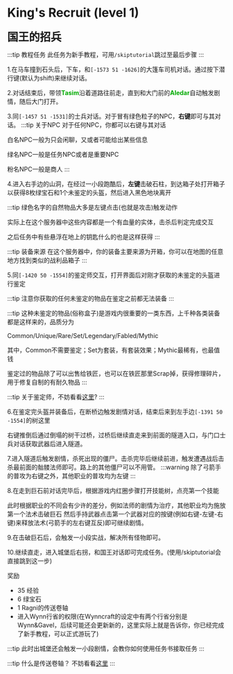 # King's Recruit (level 1)
<span style="font-size: 25px;">**国王的招兵**</span>

:::tip 教程任务
此任务为新手教程，可用`/skiptutorial`跳过至最后步骤
:::

1.在马车撞到石头后，下车，和`[-1573 51 -1626]`的大篷车司机对话。通过按下潜行键(默认为shift)来继续对话。

2.对话结束后，带领<font color=00AA00>**Tasim**</font>沿着道路往前走，直到和大门前的<font color=00AA00>**Aledar**</font>自动触发剧情，随后大门打开。

3.同`[-1457 51 -1531]`的士兵对话。对于冒有绿色粒子的NPC，**右键**即可与其对话。
:::tip 关于NPC
对于任何NPC，你都可以右键与其对话

白名NPC一般为只会闲聊，又或者可能给出某些信息

绿名NPC一般是任务NPC或者是重要NPC

粉名NPC一般是商人
:::

4.进入右手边的山洞，在经过一小段跑酷后，**左键**击破石柱，到达箱子处打开箱子以获得8枚绿宝石和1个未鉴定的头盔，然后进入黑色地块离开

:::tip
绿色名字的自然物品大多是左键点击(也就是攻击)触发动作

实际上在这个服务器中这些内容都是一个有血量的实体，击杀后判定完成交互

之后任务中有些悬浮在地上的钥匙什么的也是这样获得
:::

:::tip 装备来源
在这个服务器中，你的装备主要来源为开箱，你可以在地图的任意地方找到类似的战利品箱子
:::

5.同`[-1420 50 -1554]`的鉴定师交互，打开界面后对刚才获取的未鉴定的头盔进行鉴定

:::tip
注意你获取的任何未鉴定的物品在鉴定之前都无法装备
:::

:::tip
这种未鉴定的物品(俗称盒子)是游戏内很重要的一类东西，上千种各类装备都是这样来的，品质分为

Common/Unique/Rare/Set/Legendary/Fabled/Mythic

其中，Common不需要鉴定；Set为套装，有套装效果；Mythic最稀有，也最值钱

鉴定过的物品除了可以出售给铁匠，也可以在铁匠那里Scrap掉，获得修理碎片，用于修复自制的有耐久物品
:::

:::tip
关于鉴定师，不妨看看[这里](/WynncraftCNguide/guide/npcs.html#item-identifier)?
:::

6.在鉴定完头盔并装备后，在断桥边触发剧情对话，结束后来到左手边`[-1391 50 -1554]`的树这里

右键推倒后通过倒塌的树干过桥，过桥后继续直走来到前面的隧道入口，与门口士兵对话获取武器后进入隧道。

7.进入隧道后触发剧情，杀死出现的僵尸。击杀完毕后继续前进，触发遭遇战后击杀最前面的骷髅法师即可。路上的其他僵尸可以不用管。
:::warning
除了弓箭手的普攻为右键之外，其他职业的普攻均为左键
:::

8.在走到巨石前对话完毕后，根据游戏内红圈步骤打开技能树，点亮第一个技能

此时根据职业的不同会有少许的差分，例如法师的剧情为治疗，其他职业均为施放第一个法术击破巨石
然后手持武器点击第一个武器对应的按键(例如右键-左键-右键)来释放法术(弓箭手的左右键互反)即可继续剧情。

9.在击破巨石后，会触发一小段实战，解决所有怪物即可。

10.继续直走，进入城堡后右拐，和国王对话即可完成任务。(使用/skiptutorial会直接跳到这一步)


奖励  

+ 35 经验
+ 6 绿宝石
+ 1 Ragni的传送卷轴
+ 进入Wynn行省的权限(在Wynncraft的设定中有两个行省分别是Wynn&Gavel，后续可能还会更新新的，这里实际上就是告诉你，你已经完成了新手教程，可以正式游玩了)

:::tip
此时出城堡还会触发一小段剧情，会教你如何使用任务书接取任务
:::

:::tip 什么是传送卷轴？
不妨看看[这里](/WynncraftCNguide/guide/npcs.html#scroll-merchant)
:::